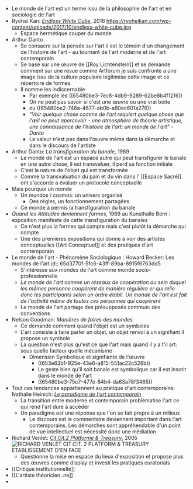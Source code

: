 - Le monde de l'art est un terme issu de la philosophie de l'art et en sociologie de l'art
- Ryohei Kan: [*Endless White Cube*](https://ryoheikan.com/works/endless-white-cube-2016-2017/), 2016 https://ryoheikan.com/wp-content/uploads/2017/10/endless-white-cube.jpg
	- Espace hermétique couper du monde
- Arthur Danto
	- Se consacre sur la pensée sur l'art il est le témoin d'un changement de l'histoire de l'art - au tournant de l'art moderne et de l'art contemporain
	- Se base sur une œuvre de [[Roy Lichtenstein]] et se demande comment sur une revue comme Artforum je suis confronte a une image issu de la culture populaire légitimise cette image et ce répertoire de formes.
	- Il nomme les indiscernable
		- Par exemple les ((65480be3-7ec8-4db9-9289-62be8b4f1216))
		- On ne peut pas savoir si c'est une œuvre ou une vrai boite
		- ou ((65480be2-746a-4677-ab0b-a80ec601a276))
		- *"Voir quelque chose comme de l'art requiert quelque chose que l'œil ne peut apercevoir - une atmosphère de théorie artistique, une connaissance de l'histoire de l'art: un monde de l'art" - Danto*
		- La valeur n'est pas dans l'œuvre même dans la démarche et dans le discours de l'artiste
- Arthur Danto: *La transfiguration du banale*, 1989
	- Le  monde de l'art est un espace autre qui peut transfigurer le banale en une autre chose, il est transvaluer, il perd sa fonction initiale
	- C'est la nature de l'objet qui est transformée
	- Comme la transvaluation du pain et du vin dans l' [[Espace Sacré]] ont s'accorde a évaluer un protocole conceptuelle
- Mais pourquoi un monde
	- Un mundos / cosmos: un univers organisé
		- Des règles, un fonctionnement partagées
	- Ce monde à permis la transfiguration du banale
- *Quand les Attitudes deviennent formes*, 1969 au Kunsthalle Bern : exposition manifeste de cette transfiguration du banales
	- Ce n'est plus la formes qui compte mais c'est plutôt la démarche qui compte
	- Une des premières expositions qui donne à voir des artistes conceptuelles [[Art Conceptuel]] et des pratiques d'art contemporain
- Le monde de l'art - Phénomène Sociologique : Howard Becker: Les mondes de l'art
  id:: 65d3770f-5fc6-43ff-89ba-8915f6763dd5
	- S'intéresse aux mondes de l'art comme monde socio-professionnelle
	- *Le monde de l'art comme un réseaux de coopération au sein duquel les mêmes personne coopèrent de manière régulière er qui relie donc les participants selon un ordre établi. Un monde de l'art est fait de l'activité même de toutes ces personnes qui coopèrent*
	- Le monde de l'art partage des présupposés commun: des conventions
- Nelson Goodman: *Manières de faires des mondes*
	- Ce demande comment quand l'objet est un symboles
	- L'art consiste à faire parler un objet, un objet renvoi à un signifiant il propose un symbole
	- La question n'est plus qu'est ce que l'art mais quand il y a t'il art: sous quelle facteur quelle mécanisme
		- Dimension Symbolique et signifiante de l'œuvre
			- ((653e63b1-925e-43e6-a815-551ac22c526b))
			- Le geste bien qu'il soit banale est symbolique car il est inscrit dans le monde de l'art
			- ((65480be3-75c7-477e-84b4-da63a78f3465))
- Tout ces tendances appartiennent au pratique d'art contemporains: Nathalie Heinich: [*Le paradigme de l'art contemporain*](https://www.gallimard.fr/Catalogue/GALLIMARD/Bibliotheque-des-Sciences-humaines/Le-paradigme-de-l-art-contemporain)
	- La transition entre moderne et contemporain problématise l'art ce qui rend l'art dure à accéder
	- Un paradigme est une réponse que l'on se fait propre à un milieux
		- Le discours est le commentaire deviennent important dans l'art contemporains. Les démarches sont appréhendable d'un point de vue intellectuel est nécessité donc une médiation
- Richard Venlet: [*Cit.Cit.2 Platforme & Treasury*](https://www.etablissementdenface.com/in-the-past/richard-venlet-cit-cit-2-platform-treasury), 2005 ![RICHARD VENLET CIT.CIT. 2 PLATFORM & TREASURY ETABLISSEMENT D'EN FACE](https://www.etablissementdenface.com/wp-content/uploads/2005/09/CIT2d-810x1080.jpg)
	- Questionne la mise en espace du lieux d'exposition et propose plus des œuvres comme display et investi les pratiques curatorials
- [[Critique institutionnelle]]
- [[L'artiste théoricien..ne]]
-